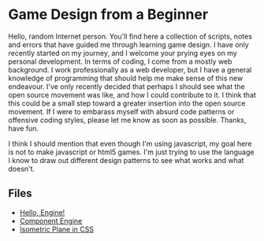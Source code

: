 # Game Design from a Beginner

Hello, random Internet person. You'll find here a collection of scripts, notes and errors that have guided me through learning game design. I have only recently started on my journey, and I welcome your prying eyes on my personal development. In terms of coding, I come from a mostly web background. I work professionally as a web developer, but I have a general knowledge of programming that should help me make sense of this new endeavour. I've only recently decided that perhaps I should see what the open source movement was like, and how I could contribute to it. I think that this could be a small step toward a greater insertion into the open source movement. If I were to embarass myself with absurd code patterns or offensive coding styles, please let me know as soon as possible. Thanks, have fun.

I think I should mention that even though I'm using javascript, my goal here is not to make javascript or html5 games. I'm just trying to use the language I know to draw out different design patterns to see what works and what doesn't.

## Files

* [Hello, Engine!](https://github.com/koganei/BeginnerGameDesign/blob/master/HelloEngine/helloengine.html "My First Engine!")
* [Component Engine](https://github.com/koganei/BeginnerGameDesign/blob/master/ComponentEngine/componentengine.html "Design based on the Component Pattern")
* [Isometric Plane in CSS](https://github.com/koganei/BeginnerGameDesign/blob/master/IsometricPlane/isometricplane.html "The CSS for an isometric plane")